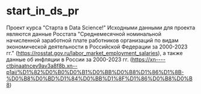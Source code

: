 # start_in_ds_pr
Проект курса "Старта в Data Science!"
Исходными данными для проекта являются данные Росстата "Среднемесячной номинальной начисленной заработной плате работников организаций по видам экономической деятельности в Российской Федерации за 2000-2023 гг." (https://rosstat.gov.ru/labor_market_employment_salaries), а также данные об инфляции в России за 2000-2023 гг. (https://xn----ctbjnaatncev9av3a8f8b.xn--p1ai/%D1%82%D0%B0%D0%B1%D0%BB%D0%B8%D1%86%D1%8B-%D0%B8%D0%BD%D1%84%D0%BB%D1%8F%D1%86%D0%B8%D0%B8)
